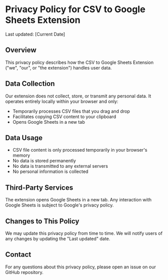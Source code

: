 # Privacy Policy for CSV to Google Sheets Extension

Last updated: [Current Date]

## Overview
This privacy policy describes how the CSV to Google Sheets Extension ("we", "our", or "the extension") handles user data.

## Data Collection
Our extension does not collect, store, or transmit any personal data. It operates entirely locally within your browser and only:
- Temporarily processes CSV files that you drag and drop
- Facilitates copying CSV content to your clipboard
- Opens Google Sheets in a new tab

## Data Usage
- CSV file content is only processed temporarily in your browser's memory
- No data is stored permanently
- No data is transmitted to any external servers
- No personal information is collected

## Third-Party Services
The extension opens Google Sheets in a new tab. Any interaction with Google Sheets is subject to Google's privacy policy.

## Changes to This Policy
We may update this privacy policy from time to time. We will notify users of any changes by updating the "Last updated" date.

## Contact
For any questions about this privacy policy, please open an issue on our GitHub repository.
